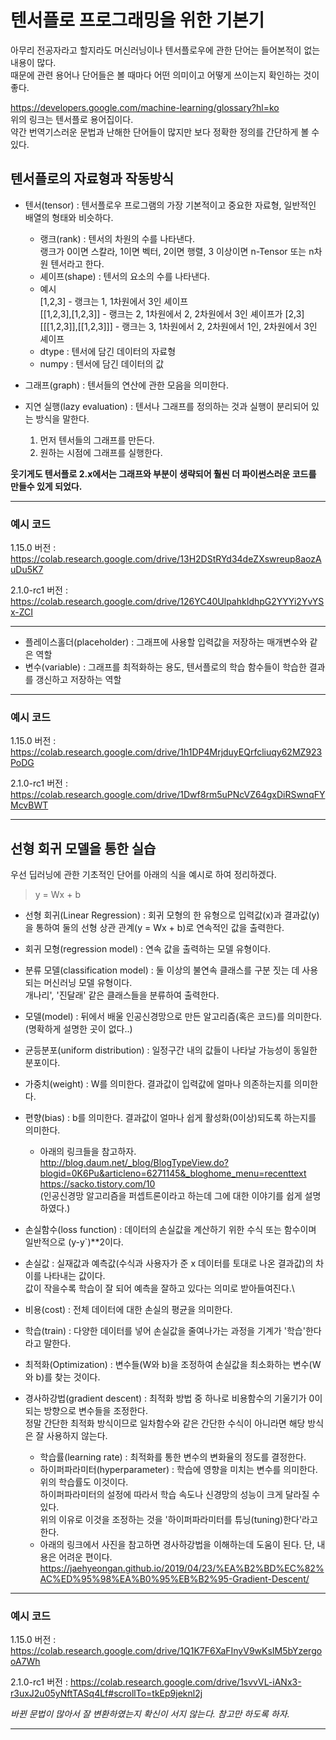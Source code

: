 # 텐서플로 프로그래밍을 위한 기본기

아무리 전공자라고 할지라도 머신러닝이나 텐서플로우에 관한 단어는 들어본적이 없는 내용이 많다.\
때문에 관련 용어나 단어들은 볼 때마다 어떤 의미이고 어떻게 쓰이는지 확인하는 것이 좋다.

https://developers.google.com/machine-learning/glossary?hl=ko \
위의 링크는 텐서플로 용어집이다.\
약간 번역기스러운 문법과 난해한 단어들이 많지만 보다 정확한 정의를 간단하게 볼 수 있다.

## 텐서플로의 자료형과 작동방식

+ 텐서(tensor) : 텐서플로우 프로그램의 가장 기본적이고 중요한 자료형, 일반적인 배열의 형태와 비슷하다.
  + 랭크(rank) : 텐서의 차원의 수를 나타낸다. \
  랭크가 0이면 스칼라, 1이면 벡터, 2이면 행렬, 3 이상이면 n-Tensor 또는 n차원 텐서라고 한다.
  + 셰이프(shape) : 텐서의 요소의 수를 나타낸다.
  + 예시\
  [1,2,3] - 랭크는 1, 1차원에서 3인 셰이프\
  [[1,2,3],[1,2,3]] - 랭크는 2, 1차원에서 2, 2차원에서 3인 셰이프가 [2,3]\
  [[[1,2,3]],[[1,2,3]]] - 랭크는 3, 1차원에서 2, 2차원에서 1인, 2차원에서 3인 셰이프
  + dtype : 텐서에 담긴 데이터의 자료형
  + numpy : 텐서에 담긴 데이터의 값
  
+ 그래프(graph) : 텐서들의 연산에 관한 모음을 의미한다. 
+ 지연 실행(lazy evaluation) : 텐서나 그래프를 정의하는 것과 실행이 분리되어 있는 방식을 말한다.
  1. 먼저 텐서들의 그래프를 만든다.
  2. 원하는 시점에 그래프를 실행한다.

**웃기게도 텐서플로 2.x에서는 그래프와 부분이 생략되어 훨씬 더 파이썬스러운 코드를 만들수 있게 되었다.**

---
### 예시 코드

1.15.0 버전 : https://colab.research.google.com/drive/13H2DStRYd34deZXswreup8aozAuDu5K7

2.1.0-rc1 버전 : https://colab.research.google.com/drive/126YC40UlpahkIdhpG2YYYi2YvYSx-ZCI

---

+ 플레이스홀더(placeholder) : 그래프에 사용할 입력값을 저장하는 매개변수와 같은 역할
+ 변수(variable) : 그래프를 최적화하는 용도, 텐서플로의 학습 함수들이 학습한 결과를 갱신하고 저장하는 역할

---
### 예시 코드

1.15.0 버전 : https://colab.research.google.com/drive/1h1DP4MrjduyEQrfcliuqy62MZ923PoDG

2.1.0-rc1 버전 : https://colab.research.google.com/drive/1Dwf8rm5uPNcVZ64gxDiRSwnqFYMcvBWT

---

## 선형 회귀 모델을 통한 실습

우선 딥러닝에 관한 기초적인 단어를 아래의 식을 예시로 하여 정리하겠다.

> y = Wx + b

+ 선형 회귀(Linear Regression) : 회귀 모형의 한 유형으로 입력값(x)과 결과값(y)을 통하여 둘의 선형 상관 관계(y = Wx + b)로 연속적인 값을 출력한다.
+ 회귀 모형(regression model) : 연속 값을 출력하는 모델 유형이다. 
+ 분류 모델(classification model) : 둘 이상의 불연속 클래스를 구분 짓는 데 사용되는 머신러닝 모델 유형이다.\
개나리', '진달래' 같은 클래스들을 분류하여 출력한다.

+ 모델(model) : 뒤에서 배울 인공신경망으로 만든 알고리즘(혹은 코드)를 의미한다. (명확하게 설명한 곳이 없다..)
+ 균등분포(uniform distribution) : 일정구간 내의 값들이 나타날 가능성이 동일한 분포이다.
+ 가중치(weight) : W를 의미한다. 결과값이 입력값에 얼마나 의존하는지를 의미한다.
+ 편향(bias) : b를 의미한다. 결과값이 얼마나 쉽게 활성화(0이상)되도록 하는지를 의미한다.
  + 아래의 링크들을 참고하자.\
  http://blog.daum.net/_blog/BlogTypeView.do?blogid=0K6Pu&articleno=6271145&_bloghome_menu=recenttext \
  https://sacko.tistory.com/10 \
  (인공신경망 알고리즘을 퍼셉트론이라고 하는데 그에 대한 이야기를 쉽게 설명하였다.)

+ 손실함수(loss function) : 데이터의 손실값을 계산하기 위한 수식 또는 함수이며 일반적으로 (y-y`)\*\*2이다.
+ 손실값 : 실재값과 예측값(수식과 사용자가 준 x 데이터를 토대로 나온 결과값)의 차이를 나타내는 값이다.\
값이 작을수록 학습이 잘 되어 예측을 잘하고 있다는 의미로 받아들여진다.\
+ 비용(cost) : 전체 데이터에 대한 손실의 평균을 의미한다.
+ 학습(train) : 다양한 데이터를 넣어 손실값을 줄여나가는 과정을 기계가 '학습'한다라고 말한다.
+ 최적화(Optimization) : 변수들(W와 b)을 조정하여 손실값을 최소화하는 변수(W와 b)를 찾는 것이다. 
+ 경사하강법(gradient descent) : 최적화 방법 중 하나로 비용함수의 기울기가 0이 되는 방향으로 변수들을 조정한다.\
정말 간단한 최적화 방식이므로 일차함수와 같은 간단한 수식이 아니라면 해당 방식은 잘 사용하지 않는다. 
  + 학습률(learning rate) : 최적화를 통한 변수의 변화율의 정도를 결정한다.
  + 하이퍼파라미터(hyperparameter) : 학습에 영향을 미치는 변수를 의미한다. 위의 학습률도 이것이다.\
  하이퍼파라미터의 설정에 따라서 학습 속도나 신경망의 성능이 크게 달라질 수 있다.\
  위의 이유로 이것을 조정하는 것을 '하이퍼파라미터를 튜닝(tuning)한다'라고 한다.
  + 아래의 링크에서 사진을 참고하면 경사하강법을 이해하는데 도움이 된다. 단, 내용은 어려운 편이다.\
  https://jaehyeongan.github.io/2019/04/23/%EA%B2%BD%EC%82%AC%ED%95%98%EA%B0%95%EB%B2%95-Gradient-Descent/

---
### 예시 코드

1.15.0 버전 : https://colab.research.google.com/drive/1Q1K7F6XaFInyV9wKsIM5bYzergooA7Wh

2.1.0-rc1 버전 : https://colab.research.google.com/drive/1svvVL-iANx3-r3uxJ2u05yNftTASq4Lf#scrollTo=tkEp9jeknl2j

*바뀐 문법이 많아서 잘 변환하였는지 확신이 서지 않는다. 참고만 하도록 하자.*

---
